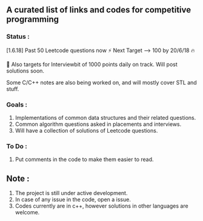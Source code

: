 ## A curated list of links and codes for competitive programming

### Status :
[1.6.18] Past 50 Leetcode questions now :zap:
Next Target --> 100 by 20/6/18 :fire:

:rocket: Also targets for Interviewbit of 1000 points daily on track. Will post solutions soon.

Some C/C++ notes are also being worked on, and will mostly cover STL and stuff.

### Goals :
1. Implementations of common data structures and their related questions.
2. Common algorithm questions asked in placements and interviews.
2. Will have a collection of solutions of Leetcode questions.

### To Do :
1. Put comments in the code to make them easier to read.

## Note :
1. The project is still under active development.
2. In case of any issue in the code, open a issue.
3. Codes currently are in c++, however solutions in other languages are welcome.

